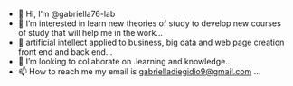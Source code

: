 - 👋 Hi, I’m @gabriella76-lab
- 👀 I’m interested in learn new theories of study to develop new courses of study that will help me in the work...
- 🌱 artificial intellect applied to business, big data and web page creation front end and back end...
- 💞️ I’m looking to collaborate on .learning and knowledge..
- 📫 How to reach me my email is gabrielladiegidio9@gmail.com ...

<!---
gabriella76-lab/gabriella76-lab is a ✨ special ✨ repository because its `README.md` (this file) appears on your GitHub profile.
You can click the Preview link to take a look at your changes.
--->
